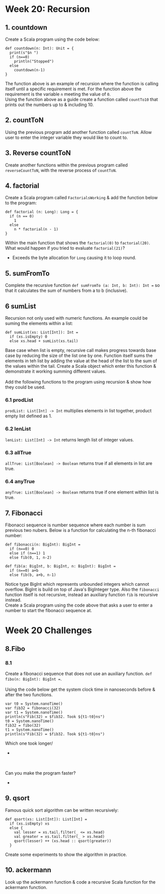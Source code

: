 # Week 20: Recursion
## 1. countdown
Create a Scala program using the code below:
```
def countdown(n: Int): Unit = {
  print(s"$n ")
  if (n==0)
    println("Stopped")
  else
    countdown(n-1)
}
```
The function above is an example of recursion where the function is calling itself until a specific requirement is met. For the function above the requirement is the variable `n` meeting the value of `0`. 
<br/>
Using the function above as a guide create a function called `countTo10` that prints out the numbers up to & including 10.

## 2. countToN
Using the previous program add another function called `countToN`. Allow user to enter the integer variable they would like to count to.

## 3. Reverse countToN
Create another functions within the previous program called `reverseCountToN`, with the reverse process of `countToN`. 

## 4. factorial
Create a Scala program called `FactorialsWorking` & add the function below to the program:
```
def factorial (n: Long): Long = {
  if (n == 0)
    1
  else
    n * factorial(n - 1)
}
```
Within the main function that shows the `factorial(0)` to `factorial(20)`. 
<br/>
What would happen if you tried to evaluate `factorial(21)`?
* Exceeds the byte allocation for `Long` causing it to loop round.

## 5. sumFromTo
Complete the recursive function `def sumFromTo (a: Int, b: Int): Int =` so that it calculates the sum of numbers from a to b (inclusive).

## 6 sumList
Recursion not only used with numeric functions. An example could be suming the elements within a list:
```
def sumList(xs: List[Int]): Int =
  if (xs.isEmpty) 0
  else xs.head + sumList(xs.tail)
```
Base case when list is empty, recursive call makes progress towards base case by reducing the size of the list one by one. Function itself sums the elements in teh list by adding the value at the head of the list to the sum of the values within the tail. Create a Scala object which enter this function & demonstrate it working summing different values. 
<br/><br/>
Add the following functions to the program using recursion & show how they could be used.

### 6.1 prodList
`prodList: List[Int] -> Int` multiplies elements in list together, product empty list defined as 1.

### 6.2 lenList
`lenList: List[Int] -> Int` returns length list of integer values.

### 6.3 allTrue
`allTrue: List[Boolean] -> Boolean` returns true if all elements in list are true.

### 6.4 anyTrue
`anyTrue: List[Boolean] -> Boolean` returns true if one element within list is true.

## 7. Fibonacci
Fibonacci sequence is number sequence where each number is sum previous two nubers. Below is a function for calculating the n-th fibonacci number:
```
def fibonacci(n: BigInt): BigInt =
  if (n==0) 0
  else if (n==1) 1
  else fib(0, 1, n-2)
  
def fib(a: BigInt, b: BigInt, n: BigInt): BigInt =
  if (n==0) a+b
  else fib(b, a+b, n-1)
```
Notice type BigInt which represents unbounded integers which cannot overflow. BigInt is build on top of Java's BigInteger type. Also the `fibonacci` function itself is not recursive, instead an auxiliary function `fib` is recursive instead.
<br/>
Create a Scala program using the code above that asks a user to enter a number to start the fibonacci sequence at.

# Week 20 Challenges
## 8.Fibo
### 8.1
Create a fibonacci sequence that does not use an auxiliary function. `def fibo(n: BigInt): BigInt =`.
<br/><br/>
Using the code below get the system clock time in nanoseconds before & after the two functions.
```
var t0 = System.nanoTime()
var fib32 = fibonacci(32)
var t1 = System.nanoTime()
println(s"Fib(32) = $fib32. Took ${t1-t0}ns")
t0 = System.nanoTime()
fib32 = fibo(32)
t1 = System.nanoTime()
println(s"Fib(32) = $fib32. Took ${t1-t0}ns")
```
Which one took longer/
* <placeholder>
<br/><br/>
Can you make the program faster?
* <placeholder>

## 9. qsort
Famous quick sort algorithm can be written recursively:
```
def qsort(xs: List[Int]): List[Int] =
  if (xs.isEmpty) xs
  else {
    val lesser = xs.tail.filter(_ <= xs.head)
    val greater = xs.tail.filter(_ > xs.head)
    qsort(lesser) ++ (xs.head :: qsort(greater))
  }
```
Create some experiments to show the algorithm in practice.

## 10. ackermann
Look up the ackermann function & code a recursive Scala function for the ackermann function.
